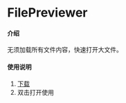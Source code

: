 # FilePreviewer

#### 介绍
无须加载所有文件内容，快速打开大文件。

#### 使用说明

1.  [下载](https://gitee.com/nextwave/file-previewer/releases)
2.  双击打开使用
